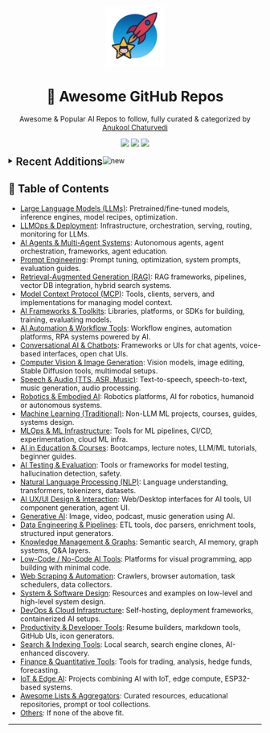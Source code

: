 <p align="center"><img src="assets/awesome-logo.png" width="120" alt="Awesome Repos"/></p>
<h1 align="center">🚀 Awesome GitHub Repos</h1>
<p align="center">Awesome & Popular AI Repos to follow, fully curated & categorized by <a href="https://github.com/anukchat">Anukool Chaturvedi</a></p>
<p align="center">
  <a href="https://github.com/anukchat/awesome-github-repos/stargazers"><img src="https://img.shields.io/github/stars/anukchat/awesome-github-repos?style=flat-square"></a>
  <a href="https://github.com/anukchat/awesome-github-repos/network/members"><img src="https://img.shields.io/github/forks/anukchat/awesome-github-repos?style=flat-square"></a>
  <a href="https://github.com/anukchat/awesome-github-repos/blob/main/LICENSE"><img src="https://img.shields.io/github/license/anukchat/awesome-github-repos?style=flat-square"></a>
  </p>

<details align="left">
<summary><span style='font-size:1.5em; font-weight:600; vertical-align:middle;'>Recent Additions</span><img src="https://github.com/Anmol-Baranwal/Cool-GIFs-For-GitHub/assets/74038190/9037a869-528d-44e2-acaa-288c260ec742" width="35" alt="new"/></summary>

<table align="center"><tr><td style="vertical-align:top; padding: 24px 36px; text-align:center;"><div align="left"><img src="https://github.com/Anmol-Baranwal/Cool-GIFs-For-GitHub/assets/74038190/9037a869-528d-44e2-acaa-288c260ec742" width="40" alt="new"/></div>
<div align="center">
  <img src="https://avatars.githubusercontent.com/u/3095771?v=4" width="32"/><br/>
  <strong><a href="https://github.com/ashishpatel26/500-AI-Agents-Projects">ashishpatel26/500-AI-Agents-Projects</a> 🔥🔥</strong>
  <br/><br/>
  <em>The 500 AI Agents Projects is a curated collection of AI agent use cases across various industries. It showcases practic...</em>
  <br/><br/>
  <span>
    <a href="https://github.com/ashishpatel26/500-AI-Agents-Projects/stargazers"><img src="https://img.shields.io/github/stars/ashishpatel26/500-AI-Agents-Projects?style=flat-square&labelColor=343b41"></a>
    <a href="https://github.com/ashishpatel26/500-AI-Agents-Projects/network/members"><img src="https://img.shields.io/github/forks/ashishpatel26/500-AI-Agents-Projects?style=flat-square&labelColor=343b41"></a>
  </span>
</div>

</td><td style="vertical-align:top; padding: 24px 36px; text-align:center;"><div align="left"><img src="https://github.com/Anmol-Baranwal/Cool-GIFs-For-GitHub/assets/74038190/9037a869-528d-44e2-acaa-288c260ec742" width="40" alt="new"/></div>
<div align="center">
  <img src="https://avatars.githubusercontent.com/u/76263028?v=4" width="32"/><br/>
  <strong><a href="https://github.com/anthropics/claude-code-sdk-python">anthropics/claude-code-sdk-python</a> </strong>
  <br/><br/>
  <em></em>
  <br/><br/>
  <span>
    <a href="https://github.com/anthropics/claude-code-sdk-python/stargazers"><img src="https://img.shields.io/github/stars/anthropics/claude-code-sdk-python?style=flat-square&labelColor=343b41"></a>
    <a href="https://github.com/anthropics/claude-code-sdk-python/network/members"><img src="https://img.shields.io/github/forks/anthropics/claude-code-sdk-python?style=flat-square&labelColor=343b41"></a>
  </span>
</div>

</td></tr><tr><td style="vertical-align:top; padding: 24px 36px; text-align:center;"><div align="left"><img src="https://github.com/Anmol-Baranwal/Cool-GIFs-For-GitHub/assets/74038190/9037a869-528d-44e2-acaa-288c260ec742" width="40" alt="new"/></div>
<div align="center">
  <img src="https://avatars.githubusercontent.com/u/171017415?v=4" width="32"/><br/>
  <strong><a href="https://github.com/ScrapeGraphAI/scrapecraft">ScrapeGraphAI/scrapecraft</a> </strong>
  <br/><br/>
  <em>🤖 AI-powered web scraping editor with visual workflow builder. Build, test & deploy web scrapers using natural language...</em>
  <br/><br/>
  <span>
    <a href="https://github.com/ScrapeGraphAI/scrapecraft/stargazers"><img src="https://img.shields.io/github/stars/ScrapeGraphAI/scrapecraft?style=flat-square&labelColor=343b41"></a>
    <a href="https://github.com/ScrapeGraphAI/scrapecraft/network/members"><img src="https://img.shields.io/github/forks/ScrapeGraphAI/scrapecraft?style=flat-square&labelColor=343b41"></a>
  </span>
</div>

</td><td style="vertical-align:top; padding: 24px 36px; text-align:center;"><div align="left"><img src="https://github.com/Anmol-Baranwal/Cool-GIFs-For-GitHub/assets/74038190/9037a869-528d-44e2-acaa-288c260ec742" width="40" alt="new"/></div>
<div align="center">
  <img src="https://avatars.githubusercontent.com/u/12373080?v=4" width="32"/><br/>
  <strong><a href="https://github.com/MagnIeeT/leadGenerationAgentADK">MagnIeeT/leadGenerationAgentADK</a> </strong>
  <br/><br/>
  <em></em>
  <br/><br/>
  <span>
    <a href="https://github.com/MagnIeeT/leadGenerationAgentADK/stargazers"><img src="https://img.shields.io/github/stars/MagnIeeT/leadGenerationAgentADK?style=flat-square&labelColor=343b41"></a>
    <a href="https://github.com/MagnIeeT/leadGenerationAgentADK/network/members"><img src="https://img.shields.io/github/forks/MagnIeeT/leadGenerationAgentADK?style=flat-square&labelColor=343b41"></a>
  </span>
</div>

</td></tr><tr><td style="vertical-align:top; padding: 24px 36px; text-align:center;"><div align="left"><img src="https://github.com/Anmol-Baranwal/Cool-GIFs-For-GitHub/assets/74038190/9037a869-528d-44e2-acaa-288c260ec742" width="40" alt="new"/></div>
<div align="center">
  <img src="https://avatars.githubusercontent.com/u/139012218?v=4" width="32"/><br/>
  <strong><a href="https://github.com/OpenPipe/ART">OpenPipe/ART</a> 🔥🔥</strong>
  <br/><br/>
  <em>Agent Reinforcement Trainer: train multi-step agents for real-world tasks using GRPO. Give your agents on-the-job traini...</em>
  <br/><br/>
  <span>
    <a href="https://github.com/OpenPipe/ART/stargazers"><img src="https://img.shields.io/github/stars/OpenPipe/ART?style=flat-square&labelColor=343b41"></a>
    <a href="https://github.com/OpenPipe/ART/network/members"><img src="https://img.shields.io/github/forks/OpenPipe/ART?style=flat-square&labelColor=343b41"></a>
  </span>
</div>

</td><td style="vertical-align:top; padding: 24px 36px; text-align:center;"><div align="left"><img src="https://github.com/Anmol-Baranwal/Cool-GIFs-For-GitHub/assets/74038190/9037a869-528d-44e2-acaa-288c260ec742" width="40" alt="new"/></div>
<div align="center">
  <img src="https://avatars.githubusercontent.com/u/66570915?v=4" width="32"/><br/>
  <strong><a href="https://github.com/sst/opencode">sst/opencode</a> 🔥🔥🔥</strong>
  <br/><br/>
  <em>AI coding agent, built for the terminal.</em>
  <br/><br/>
  <span>
    <a href="https://github.com/sst/opencode/stargazers"><img src="https://img.shields.io/github/stars/sst/opencode?style=flat-square&labelColor=343b41"></a>
    <a href="https://github.com/sst/opencode/network/members"><img src="https://img.shields.io/github/forks/sst/opencode?style=flat-square&labelColor=343b41"></a>
  </span>
</div>

</td></tr><tr><td style="vertical-align:top; padding: 24px 36px; text-align:center;"><div align="left"><img src="https://github.com/Anmol-Baranwal/Cool-GIFs-For-GitHub/assets/74038190/9037a869-528d-44e2-acaa-288c260ec742" width="40" alt="new"/></div>
<div align="center">
  <img src="https://avatars.githubusercontent.com/u/221595922?v=4" width="32"/><br/>
  <strong><a href="https://github.com/build-with-groq/groq-code-cli">build-with-groq/groq-code-cli</a> </strong>
  <br/><br/>
  <em>A highly customizable, lightweight, and open-source coding CLI powered by Groq for instant iteration.</em>
  <br/><br/>
  <span>
    <a href="https://github.com/build-with-groq/groq-code-cli/stargazers"><img src="https://img.shields.io/github/stars/build-with-groq/groq-code-cli?style=flat-square&labelColor=343b41"></a>
    <a href="https://github.com/build-with-groq/groq-code-cli/network/members"><img src="https://img.shields.io/github/forks/build-with-groq/groq-code-cli?style=flat-square&labelColor=343b41"></a>
  </span>
</div>

</td><td style="vertical-align:top; padding: 24px 36px; text-align:center;"><div align="left"><img src="https://github.com/Anmol-Baranwal/Cool-GIFs-For-GitHub/assets/74038190/9037a869-528d-44e2-acaa-288c260ec742" width="40" alt="new"/></div>
<div align="center">
  <img src="https://avatars.githubusercontent.com/u/126733545?v=4" width="32"/><br/>
  <strong><a href="https://github.com/langchain-ai/deep-agents-ui">langchain-ai/deep-agents-ui</a> </strong>
  <br/><br/>
  <em>Custom UI for Deep Agents</em>
  <br/><br/>
  <span>
    <a href="https://github.com/langchain-ai/deep-agents-ui/stargazers"><img src="https://img.shields.io/github/stars/langchain-ai/deep-agents-ui?style=flat-square&labelColor=343b41"></a>
    <a href="https://github.com/langchain-ai/deep-agents-ui/network/members"><img src="https://img.shields.io/github/forks/langchain-ai/deep-agents-ui?style=flat-square&labelColor=343b41"></a>
  </span>
</div>

</td></tr><tr><td style="vertical-align:top; padding: 24px 36px; text-align:center;"><div align="left"><img src="https://github.com/Anmol-Baranwal/Cool-GIFs-For-GitHub/assets/74038190/9037a869-528d-44e2-acaa-288c260ec742" width="40" alt="new"/></div>
<div align="center">
  <img src="https://avatars.githubusercontent.com/u/141221163?v=4" width="32"/><br/>
  <strong><a href="https://github.com/QwenLM/qwen-code">QwenLM/qwen-code</a> 🔥🔥🔥</strong>
  <br/><br/>
  <em>qwen-code is a coding agent that lives in digital world.</em>
  <br/><br/>
  <span>
    <a href="https://github.com/QwenLM/qwen-code/stargazers"><img src="https://img.shields.io/github/stars/QwenLM/qwen-code?style=flat-square&labelColor=343b41"></a>
    <a href="https://github.com/QwenLM/qwen-code/network/members"><img src="https://img.shields.io/github/forks/QwenLM/qwen-code?style=flat-square&labelColor=343b41"></a>
  </span>
</div>

</td><td style="vertical-align:top; padding: 24px 36px; text-align:center;"><div align="left"><img src="https://github.com/Anmol-Baranwal/Cool-GIFs-For-GitHub/assets/74038190/9037a869-528d-44e2-acaa-288c260ec742" width="40" alt="new"/></div>
<div align="center">
  <img src="https://avatars.githubusercontent.com/u/217726889?v=4" width="32"/><br/>
  <strong><a href="https://github.com/NevaMind-AI/memU">NevaMind-AI/memU</a> 🔥</strong>
  <br/><br/>
  <em>MemU is an open-source memory framework for AI companions</em>
  <br/><br/>
  <span>
    <a href="https://github.com/NevaMind-AI/memU/stargazers"><img src="https://img.shields.io/github/stars/NevaMind-AI/memU?style=flat-square&labelColor=343b41"></a>
    <a href="https://github.com/NevaMind-AI/memU/network/members"><img src="https://img.shields.io/github/forks/NevaMind-AI/memU?style=flat-square&labelColor=343b41"></a>
  </span>
</div>

</td></tr></table>

</details>

## 📑 Table of Contents

- [Large Language Models (LLMs)](categories/large-language-models-llms.md): Pretrained/fine-tuned models, inference engines, model recipes, optimization.
- [LLMOps & Deployment](categories/llmops-deployment.md): Infrastructure, orchestration, serving, routing, monitoring for LLMs.
- [AI Agents & Multi-Agent Systems](categories/ai-agents-multi-agent-systems.md): Autonomous agents, agent orchestration, frameworks, agent education.
- [Prompt Engineering](categories/prompt-engineering.md): Prompt tuning, optimization, system prompts, evaluation guides.
- [Retrieval-Augmented Generation (RAG)](categories/retrieval-augmented-generation-rag.md): RAG frameworks, pipelines, vector DB integration, hybrid search systems.
- [Model Context Protocol (MCP)](categories/model-context-protocol-mcp.md): Tools, clients, servers, and implementations for managing model context.
- [AI Frameworks & Toolkits](categories/ai-frameworks-toolkits.md): Libraries, platforms, or SDKs for building, training, evaluating models.
- [AI Automation & Workflow Tools](categories/ai-automation-workflow-tools.md): Workflow engines, automation platforms, RPA systems powered by AI.
- [Conversational AI & Chatbots](categories/conversational-ai-chatbots.md): Frameworks or UIs for chat agents, voice-based interfaces, open chat UIs.
- [Computer Vision & Image Generation](categories/computer-vision-image-generation.md): Vision models, image editing, Stable Diffusion tools, multimodal setups.
- [Speech & Audio (TTS, ASR, Music)](categories/speech-audio-tts-asr-music.md): Text-to-speech, speech-to-text, music generation, audio processing.
- [Robotics & Embodied AI](categories/robotics-embodied-ai.md): Robotics platforms, AI for robotics, humanoid or autonomous systems.
- [Machine Learning (Traditional)](categories/machine-learning-traditional.md): Non-LLM ML projects, courses, guides, systems design.
- [MLOps & ML Infrastructure](categories/mlops-ml-infrastructure.md): Tools for ML pipelines, CI/CD, experimentation, cloud ML infra.
- [AI in Education & Courses](categories/ai-in-education-courses.md): Bootcamps, lecture notes, LLM/ML tutorials, beginner guides.
- [AI Testing & Evaluation](categories/ai-testing-evaluation.md): Tools or frameworks for model testing, hallucination detection, safety.
- [Natural Language Processing (NLP)](categories/natural-language-processing-nlp.md): Language understanding, transformers, tokenizers, datasets.
- [AI UX/UI Design & Interaction](categories/ai-ux-ui-design-interaction.md): Web/Desktop interfaces for AI tools, UI component generation, agent UI.
- [Generative AI](categories/generative-ai.md): Image, video, podcast, music generation using AI.
- [Data Engineering & Pipelines](categories/data-engineering-pipelines.md): ETL tools, doc parsers, enrichment tools, structured input generators.
- [Knowledge Management & Graphs](categories/knowledge-management-graphs.md): Semantic search, AI memory, graph systems, Q&A layers.
- [Low-Code / No-Code AI Tools](categories/low-code-no-code-ai-tools.md): Platforms for visual programming, app building with minimal code.
- [Web Scraping & Automation](categories/web-scraping-automation.md): Crawlers, browser automation, task schedulers, data collectors.
- [System & Software Design](categories/system-software-design.md): Resources and examples on low-level and high-level system design.
- [DevOps & Cloud Infrastructure](categories/devops-cloud-infrastructure.md): Self-hosting, deployment frameworks, containerized AI setups.
- [Productivity & Developer Tools](categories/productivity-developer-tools.md): Resume builders, markdown tools, GitHub UIs, icon generators.
- [Search & Indexing Tools](categories/search-indexing-tools.md): Local search, search engine clones, AI-enhanced discovery.
- [Finance & Quantitative Tools](categories/finance-quantitative-tools.md): Tools for trading, analysis, hedge funds, forecasting.
- [IoT & Edge AI](categories/iot-edge-ai.md): Projects combining AI with IoT, edge compute, ESP32-based systems.
- [Awesome Lists & Aggregators](categories/awesome-lists-aggregators.md): Curated resources, educational repositories, prompt or tool collections.
- [Others](categories/others.md): If none of the above fit.

---

